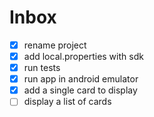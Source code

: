 # Inbox
- [x] rename project
- [x] add local.properties with sdk
- [x] run tests
- [x] run app in android emulator
- [x] add a single card to display
- [ ] display a list of cards